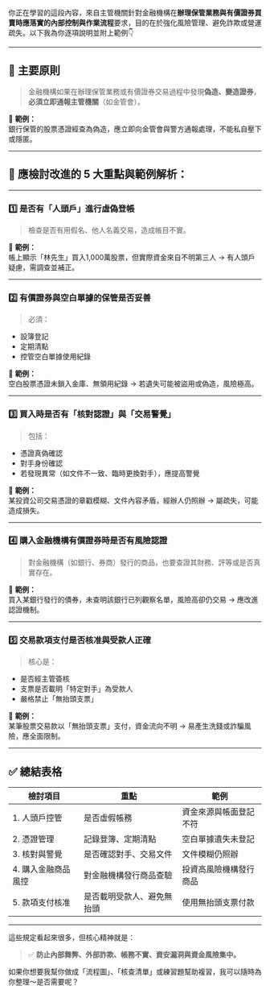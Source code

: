 你正在學習的這段內容，來自主管機關針對金融機構在**辦理保管業務與有價證券買賣時應落實的內部控制與作業流程**要求，目的在於強化風險管理、避免詐欺或營運疏失。以下我為你逐項說明並附上範例👇

---

## 🔹 主要原則

> 金融機構如果在辦理保管業務或有價證券交易過程中發現**偽造、變造證券**，**必須立即通報主管機關**（如金管會）。

📌 **範例：**  
銀行保管的股票憑證經查為偽造，應立即向金管會與警方通報處理，不能私自壓下或隱匿。

---

## 📝 應檢討改進的 5 大重點與範例解析：

---

### 1️⃣ 是否有「人頭戶」進行虛偽登帳  
> 檢查是否有用假名、他人名義交易，造成帳目不實。

📌 **範例：**  
帳上顯示「林先生」買入1,000萬股票，但實際資金來自不明第三人 → 有人頭戶疑慮，需調查並補正。

---

### 2️⃣ 有價證券與空白單據的保管是否妥善  
> 必須：
- 設簿登記
- 定期清點
- 控管空白單據使用紀錄

📌 **範例：**  
空白股票憑證未鎖入金庫、無領用紀錄 → 若遺失可能被盜用或偽造，風險極高。

---

### 3️⃣ 買入時是否有「核對認證」與「交易警覺」  
> 包括：
- 憑證真偽確認
- 對手身份確認
- 若發現異常（如文件不一致、臨時更換對手），應提高警覺

📌 **範例：**  
某投資公司交易憑證的章戳模糊、文件內容矛盾，經辦人仍照辦 → 屬疏失，可能造成損失。

---

### 4️⃣ 購入金融機構有價證券時是否有風險認證  
> 對金融機構（如銀行、券商）發行的商品，也要查證其財務、評等或是否真實存在。

📌 **範例：**  
買入某銀行發行的債券，未查明該銀行已列觀察名單，風險高卻仍交易 → 應改進認證機制。

---

### 5️⃣ 交易款項支付是否核准與受款人正確  
> 核心是：
- 是否經主管簽核
- 支票是否載明「特定對手」為受款人
- 嚴格禁止「無抬頭支票」

📌 **範例：**  
某筆股票交易款以「無抬頭支票」支付，資金流向不明 → 易產生洗錢或詐騙風險，應全面限制。

---

## ✅ 總結表格

| 檢討項目 | 重點 | 範例 |
|----------|------|------|
| 1. 人頭戶控管 | 是否虛假帳務 | 資金來源與帳面登記不符 |
| 2. 憑證管理 | 記錄登簿、定期清點 | 空白單據遺失未登記 |
| 3. 核對與警覺 | 是否確認對手、交易文件 | 文件模糊仍照辦 |
| 4. 購入金融商品風控 | 對金融機構發行商品查驗 | 投資高風險機構發行商品 |
| 5. 款項支付核准 | 是否載明受款人、避免無抬頭 | 使用無抬頭支票付款 |

---

這些規定看起來很多，但核心精神就是：  
> ✅ **防止內部舞弊、外部詐欺、帳務不實、資安漏洞與資金風險集中。**

如果你想要我幫你做成「流程圖」、「核查清單」或練習題幫助複習，我可以隨時為你整理～是否需要呢？
